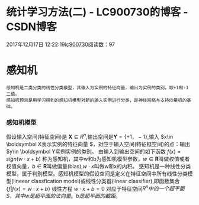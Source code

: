 # 统计学习方法(二) - LC900730的博客 - CSDN博客
2017年12月17日 12:22:19[lc900730](https://me.csdn.net/LC900730)阅读数：97
# 感知机
```
感知机是二类分类的线性分类模型，其输入为实例的特征向量，输出为实例的类别，取+1和-1二值。
感知机预测是用学习得到的感知机模型对新的输入实例进行分类，是神经网络与支持向量机的基础。
```
### 感知机模型
假设输入空间(特征空间)是 $\boldsymbol   X \subseteq R^n$,输出空间是$\boldsymbol  Y =\{+1，-1\}$,输入 $x\in \boldsymbol   X表示实例的特征向量  $，对应于输入空间(特征框空间)的点：输出 $y\in \boldsymbol   Y实例实例的类别。 
    由输入到输出空间的如下函数
$f(x)=sign(w\cdot x+b)$
称为感知机，其中w和b为感知机模型参数，$w\in \boldsymbol  R$叫做权值或者权值向量，$b\in \boldsymbol   R$叫做偏量(bias),$w\cdot x$叫做w和x的内积。
感知机是一种线性分类模型，属于判别模型。感知机模型的假设空间是定义在特征空间中所有线性分类模型(lineear classfication model)或线性分类器(linear classifier),即函数集合$\{f|f(x)=w\cdot x+b\}$
线性方程 
$w\cdot x+b=0$
对应于特征空间$R^n中的一个超平面S，其中w是超平面的法向量。b是超平面的截距。$
